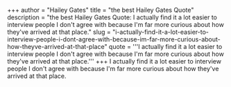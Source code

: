 +++
author = "Hailey Gates"
title = "the best Hailey Gates Quote"
description = "the best Hailey Gates Quote: I actually find it a lot easier to interview people I don't agree with because I'm far more curious about how they've arrived at that place."
slug = "i-actually-find-it-a-lot-easier-to-interview-people-i-dont-agree-with-because-im-far-more-curious-about-how-theyve-arrived-at-that-place"
quote = '''I actually find it a lot easier to interview people I don't agree with because I'm far more curious about how they've arrived at that place.'''
+++
I actually find it a lot easier to interview people I don't agree with because I'm far more curious about how they've arrived at that place.
